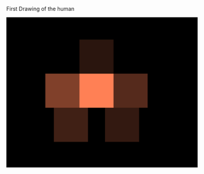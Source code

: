 First Drawing of the human

![Look some fancy cubes in sus shape](screenshots/first.png "First Itteration of the Human")
